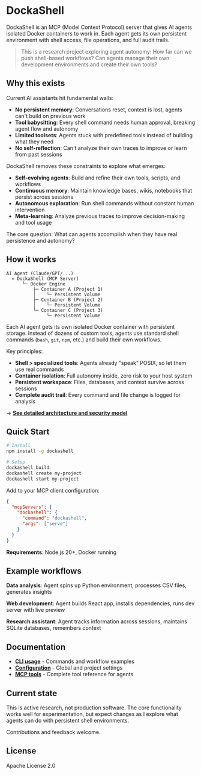 # DockaShell

DockaShell is an MCP (Model Context Protocol) server that gives AI agents isolated Docker containers to work in. Each agent gets its own persistent environment with shell access, file operations, and full audit trails.

> This is a research project exploring agent autonomy: How far can we push shell-based workflows? Can agents manage their own development environments and create their own tools?

## Why this exists

Current AI assistants hit fundamental walls:

- **No persistent memory**: Conversations reset, context is lost, agents can't build on previous work
- **Tool babysitting**: Every shell command needs human approval, breaking agent flow and autonomy
- **Limited toolsets**: Agents stuck with predefined tools instead of building what they need
- **No self-reflection**: Can't analyze their own traces to improve or learn from past sessions

DockaShell removes these constraints to explore what emerges:

- **Self-evolving agents**: Build and refine their own tools, scripts, and workflows
- **Continuous memory**: Maintain knowledge bases, wikis, notebooks that persist across sessions
- **Autonomous exploration**: Run shell commands without constant human intervention
- **Meta-learning**: Analyze previous traces to improve decision-making and tool usage

The core question: What can agents accomplish when they have real persistence and autonomy?

## How it works

```
AI Agent (Claude/GPT/...)
  ↔ DockaShell (MCP Server)
      └─ Docker Engine
          ├─ Container A (Project 1)
          │    └─ Persistent Volume
          ├─ Container B (Project 2)
          │    └─ Persistent Volume
          └─ Container C (Project 3)
               └─ Persistent Volume
```

Each AI agent gets its own isolated Docker container with persistent storage. Instead of dozens of custom tools, agents use standard shell commands (`bash`, `git`, `npm`, etc.) and build their own workflows.

Key principles:

- **Shell > specialized tools**: Agents already "speak" POSIX, so let them use real commands
- **Container isolation**: Full autonomy inside, zero risk to your host system
- **Persistent workspace**: Files, databases, and context survive across sessions
- **Complete audit trail**: Every command and file change is logged for analysis

→ **[See detailed architecture and security model](docs/how-it-works.md)**

## Quick Start

```bash
# Install
npm install -g dockashell

# Setup
dockashell build
dockashell create my-project
dockashell start my-project
```

Add to your MCP client configuration:

```json
{
  "mcpServers": {
    "dockashell": {
      "command": "dockashell",
      "args": ["serve"]
    }
  }
}
```

**Requirements**: Node.js 20+, Docker running

## Example workflows

**Data analysis**: Agent spins up Python environment, processes CSV files, generates insights

**Web development**: Agent builds React app, installs dependencies, runs dev server with live preview

**Research assistant**: Agent tracks information across sessions, maintains SQLite databases, remembers context

## Documentation

- **[CLI usage](docs/cli-usage.md)** - Commands and workflow examples
- **[Configuration](docs/dockashell-configuration.md)** - Global and project settings
- **[MCP tools](docs/mcp-tools.md)** - Complete tool reference for agents

## Current state

This is active research, not production software. The core functionality works well for experimentation, but expect changes as I explore what agents can do with persistent shell environments.

Contributions and feedback welcome.

## License

Apache License 2.0
